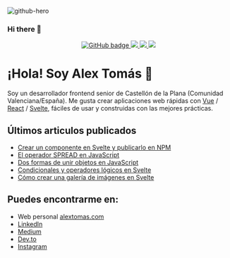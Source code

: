 ![github-hero](https://infsofthome.files.wordpress.com/2021/06/cropped-blog-logo1-4.png)


### Hi there 👋

<!--
**yasniel1408/yasniel1408** is a ✨ _special_ ✨ repository because its `README.md` (this file) appears on your GitHub profile.

Here are some ideas to get you started:

- 🔭 I’m currently working on ...
- 🌱 I’m currently learning ...
- 👯 I’m looking to collaborate on ...
- 🤔 I’m looking for help with ...
- 💬 Ask me about ...
- 📫 How to reach me: ...
- 😄 Pronouns: ...
- ⚡ Fun fact: ...
-->

<p align="center">
  <a href="https://github.com/satansdeer?tab=followers">
    <img src="https://img.shields.io/github/followers/satansdeer?label=Followers&logo=GitHub&style=for-the-badge" alt="GitHub badge" />
  </a>
  <a href="http://twitter.com/ivanov_dev">
    <img src="https://img.shields.io/twitter/follow/ivanov_dev?label=Twitter&logo=twitter&style=for-the-badge" />
  </a>
  <a href="https://discord.com/invite/KPh8Vvb">
    <img src="https://img.shields.io/discord/712989606710214666?logo=discord&style=for-the-badge" />
  </a>
  <a href="http://youtube.com/satansdeer1?sub_confirmation=1">
    <img src="https://img.shields.io/youtube/channel/subscribers/UC5hby9iDkwOTQM7PIjyjbgw?label=YouTube&logo=YouTube&style=for-the-badge" />
  </a>
</p>

# ¡Hola! Soy Alex Tomás 👋

Soy un desarrollador frontend senior de Castellón de la Plana (Comunidad Valenciana/España). Me gusta crear aplicaciones web rápidas con [Vue](https://vuejs.org/) / [React](https://es.reactjs.org/) / [Svelte](https://svelte.dev/), fáciles de usar y construidas con las mejores prácticas.

## Últimos articulos publicados

- [Crear un componente en Svelte y publicarlo en NPM](https://alextomas.com/blog/crear-componente-svelte-publicar-npm-package)
- [El operador SPREAD en JavaScript](https://alextomas.com/blog/operador-spread-javascript)
- [Dos formas de unir objetos en JavaScript](https://alextomas.com/blog/dos-formas-unir-objetos-javascript)
- [Condicionales y operadores lógicos en Svelte](https://alextomas.com/blog/condicionales-operadores-logicos-svelte)
- [Cómo crear una galería de imágenes en Svelte](https://alextomas.com/blog/crear-galeria-imagenes-con-svelte)

## Puedes encontrarme en:

- Web personal [alextomas.com](https://alextomas.com)
- [LinkedIn](https://www.linkedin.com/in/alex-tomas/)
- [Medium](https://alextomash.medium.com/)
- [Dev.to](https://dev.to/alextomas80/)
- [Instagram](https://www.instagram.com/alextomas/)
